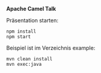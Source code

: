 **Apache Camel Talk**

Präsentation starten:  

`npm install`  
`npm start`



Beispiel ist im Verzeichnis example:

`mvn clean install`  
`mvn exec:java`
